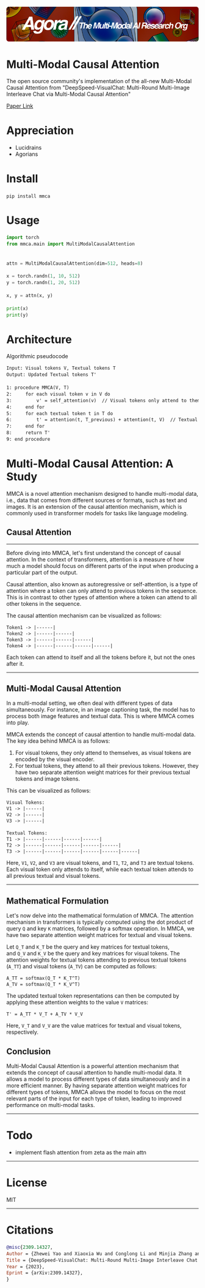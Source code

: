 [![Multi-Modality](agorabanner.png)](https://discord.gg/qUtxnK2NMf)

# Multi-Modal Causal Attention
The open source community's implementation of the all-new Multi-Modal Causal Attention from "DeepSpeed-VisualChat: Multi-Round Multi-Image Interleave Chat via Multi-Modal Causal Attention"


[Paper Link](https://arxiv.org/pdf/2309.14327.pdf)

# Appreciation
* Lucidrains
* Agorians



# Install
`pip install mmca`

# Usage
```python
import torch 
from mmca.main import MultiModalCausalAttention


attn = MultiModalCausalAttention(dim=512, heads=8)

x = torch.randn(1, 10, 512)
y = torch.randn(1, 20, 512)

x, y = attn(x, y)

print(x)
print(y)
```

# Architecture
Algorithmic pseudocode

```latex
Input: Visual tokens V, Textual tokens T
Output: Updated Textual tokens T'

1: procedure MMCA(V, T)
2:     for each visual token v in V do
3:         v' = self_attention(v)  // Visual tokens only attend to themselves
4:     end for
5:     for each textual token t in T do
6:         t' = attention(t, T_previous) + attention(t, V)  // Textual tokens attend to all their previous tokens AND image tokens
7:     end for
8:     return T'
9: end procedure
```

# Multi-Modal Causal Attention: A Study

MMCA is a novel attention mechanism designed to handle multi-modal data, i.e., data that comes from different sources or formats, such as text and images. It is an extension of the causal attention mechanism, which is commonly used in transformer models for tasks like language modeling.

## Causal Attention
----------------

Before diving into MMCA, let's first understand the concept of causal attention. In the context of transformers, attention is a measure of how much a model should focus on different parts of the input when producing a particular part of the output.

Causal attention, also known as autoregressive or self-attention, is a type of attention where a token can only attend to previous tokens in the sequence. This is in contrast to other types of attention where a token can attend to all other tokens in the sequence.

The causal attention mechanism can be visualized as follows:

```
Token1 -> |------|
Token2 -> |------|------|
Token3 -> |------|------|------|
Token4 -> |------|------|------|------|

```

Each token can attend to itself and all the tokens before it, but not the ones after it.

----

## Multi-Modal Causal Attention

In a multi-modal setting, we often deal with different types of data simultaneously. For instance, in an image captioning task, the model has to process both image features and textual data. This is where MMCA comes into play.

MMCA extends the concept of causal attention to handle multi-modal data. The key idea behind MMCA is as follows:

1.  For visual tokens, they only attend to themselves, as visual tokens are encoded by the visual encoder.
2.  For textual tokens, they attend to all their previous tokens. However, they have two separate attention weight matrices for their previous textual tokens and image tokens.

This can be visualized as follows:

```
Visual Tokens:
V1 -> |------|
V2 -> |------|
V3 -> |------|

Textual Tokens:
T1 -> |------|------|------|------|
T2 -> |------|------|------|------|------|
T3 -> |------|------|------|------|------|------|

```

Here, `V1`, `V2`, and `V3` are visual tokens, and `T1`, `T2`, and `T3` are textual tokens. Each visual token only attends to itself, while each textual token attends to all previous textual and visual tokens.

----

## Mathematical Formulation

Let's now delve into the mathematical formulation of MMCA. The attention mechanism in transformers is typically computed using the dot product of query `Q` and key `K` matrices, followed by a softmax operation. In MMCA, we have two separate attention weight matrices for textual and visual tokens.

Let `Q_T` and `K_T` be the query and key matrices for textual tokens, and `Q_V` and `K_V` be the query and key matrices for visual tokens. The attention weights for textual tokens attending to previous textual tokens (`A_TT`) and visual tokens (`A_TV`) can be computed as follows:

```
A_TT = softmax(Q_T * K_T^T)
A_TV = softmax(Q_T * K_V^T)

```

The updated textual token representations can then be computed by applying these attention weights to the value `V` matrices:

```
T' = A_TT * V_T + A_TV * V_V

```

Here, `V_T` and `V_V` are the value matrices for textual and visual tokens, respectively.


## Conclusion

Multi-Modal Causal Attention is a powerful attention mechanism that extends the concept of causal attention to handle multi-modal data. It allows a model to process different types of data simultaneously and in a more efficient manner. By having separate attention weight matrices for different types of tokens, MMCA allows the model to focus on the most relevant parts of the input for each type of token, leading to improved performance on multi-modal tasks.


---

# Todo
* implement flash attention from zeta as the main attn
---

# License
MIT

---

# Citations
```bibtex
@misc{2309.14327,
Author = {Zhewei Yao and Xiaoxia Wu and Conglong Li and Minjia Zhang and Heyang Qi and Olatunji Ruwase and Ammar Ahmad Awan and Samyam Rajbhandari and Yuxiong He},
Title = {DeepSpeed-VisualChat: Multi-Round Multi-Image Interleave Chat via Multi-Modal Causal Attention},
Year = {2023},
Eprint = {arXiv:2309.14327},
}
```